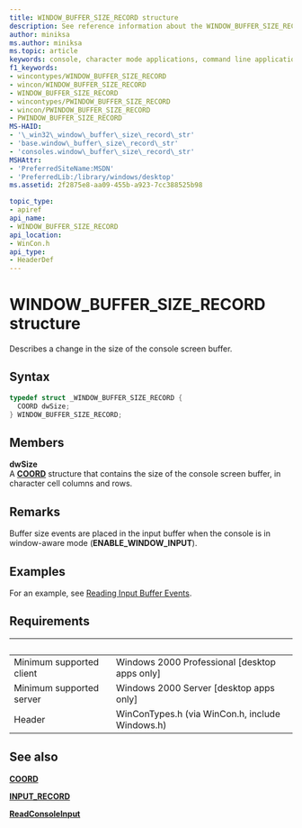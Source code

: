 ```yaml
---
title: WINDOW_BUFFER_SIZE_RECORD structure
description: See reference information about the WINDOW_BUFFER_SIZE_RECORD structure, which describes a change in the size of the console screen buffer.
author: miniksa
ms.author: miniksa
ms.topic: article
keywords: console, character mode applications, command line applications, terminal applications, console api
f1_keywords:
- wincontypes/WINDOW_BUFFER_SIZE_RECORD
- wincon/WINDOW_BUFFER_SIZE_RECORD
- WINDOW_BUFFER_SIZE_RECORD
- wincontypes/PWINDOW_BUFFER_SIZE_RECORD
- wincon/PWINDOW_BUFFER_SIZE_RECORD
- PWINDOW_BUFFER_SIZE_RECORD
MS-HAID:
- '\_win32\_window\_buffer\_size\_record\_str'
- 'base.window\_buffer\_size\_record\_str'
- 'consoles.window\_buffer\_size\_record\_str'
MSHAttr:
- 'PreferredSiteName:MSDN'
- 'PreferredLib:/library/windows/desktop'
ms.assetid: 2f2875e8-aa09-455b-a923-7cc388525b98

topic_type:
- apiref
api_name:
- WINDOW_BUFFER_SIZE_RECORD
api_location:
- WinCon.h
api_type:
- HeaderDef
---
```


# WINDOW\_BUFFER\_SIZE\_RECORD structure

Describes a change in the size of the console screen buffer.

## Syntax

```C
typedef struct _WINDOW_BUFFER_SIZE_RECORD {
  COORD dwSize;
} WINDOW_BUFFER_SIZE_RECORD;
```

## Members

**dwSize**  
A [**COORD**](coord-str.md) structure that contains the size of the console screen buffer, in character cell columns and rows.

## Remarks

Buffer size events are placed in the input buffer when the console is in window-aware mode (**ENABLE\_WINDOW\_INPUT**).

## Examples

For an example, see [Reading Input Buffer Events](reading-input-buffer-events.md).

## Requirements

| &nbsp; | &nbsp; |
|-|-|
| Minimum supported client | Windows 2000 Professional \[desktop apps only\] |
| Minimum supported server | Windows 2000 Server \[desktop apps only\] |
| Header | WinConTypes.h (via WinCon.h, include Windows.h) |

## See also

[**COORD**](coord-str.md)

[**INPUT\_RECORD**](input-record-str.md)

[**ReadConsoleInput**](readconsoleinput.md)
